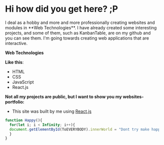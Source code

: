 <h1 onmouseover="color();">Hi how did you get here? ;P</h1>
<p>I deal as a hobby and more and more professionally creating websites and modules in **Web Technologies**. I have already created some interesting projects, and some of them, such as KanbanTable, are on my github and you can see them. I'm going towards creating web applications that are interactive.</p>

**Web Technologies**

**Like this**:
+ HTML
+ CSS
+ JavaScript
+ React.js 


**Not all my projects are public, but I want to show you my websites-portfolio:**
+ This site was built by me using [React.js](https://matty8313.github.io/Portfolio/)

```javascript
function Happy(){
  for(let i; i < Infinity; i++){
  document.getElementById(ToEVERYBODY).innerWorld = "Dont try make happy EVERYBODY"}
  }
}
```

<!--
**Matty8313/Matty8313** is a ✨ _special_ ✨ repository because its `README.md` (this file) appears on your GitHub profile.

Here are some ideas to get you started:

- 🔭 I’m currently working on ...
- 🌱 I’m currently learning ...
- 👯 I’m looking to collaborate on ...
- 🤔 I’m looking for help with ...
- 💬 Ask me about ...
- 📫 How to reach me: ...
- 😄 Pronouns: ...
- ⚡ Fun fact: ...
-->
